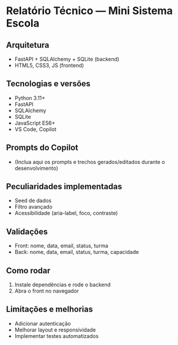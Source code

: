 # Relatório Técnico — Mini Sistema Escola

## Arquitetura
- FastAPI + SQLAlchemy + SQLite (backend)
- HTML5, CSS3, JS (frontend)

## Tecnologias e versões
- Python 3.11+
- FastAPI
- SQLAlchemy
- SQLite
- JavaScript ES6+
- VS Code, Copilot

## Prompts do Copilot
- (Inclua aqui os prompts e trechos gerados/editados durante o desenvolvimento)

## Peculiaridades implementadas
- Seed de dados
- Filtro avançado
- Acessibilidade (aria-label, foco, contraste)

## Validações
- Front: nome, data, email, status, turma
- Back: nome, data, email, status, turma, capacidade

## Como rodar
1. Instale dependências e rode o backend
2. Abra o front no navegador

## Limitações e melhorias
- Adicionar autenticação
- Melhorar layout e responsividade
- Implementar testes automatizados
